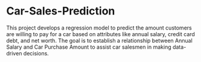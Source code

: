 # Car-Sales-Prediction
This project develops a regression model to predict the amount customers are willing to pay for a car based on attributes like annual salary, credit card debt, and net worth. The goal is to establish a relationship between Annual Salary and Car Purchase Amount to assist car salesmen in making data-driven decisions.
